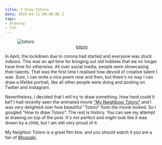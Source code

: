 ```yaml
---
title: I Drew Totoro
date: 2020-04-11 00:00:00 Z
tags:
- drawing
- fun
---
```


<figure>
  <img src="../../assets/images/totoro.jpg" alt="totoro" loading="lazy">
  <figcaption style='text-align:center'>
  <a href='https://en.wikipedia.org/wiki/My_Neighbor_Totoro'>totoro</a>
  </figcaption>
</figure>

In April, the lockdown due to corona had started and everyone was stuck indoors. This was an apt time for bringing out old hobbies that we no longer have time for otherwise. All over social media, people were showcasing their talents. That was the first time I realised how devoid of creative talent I was. Sure, I can write a nice poem now and then, but there's no way I can draw a lifelike portrait, like all other people were doing and posting on Twitter and Instagram.

Nevertheless, I decided that I will try to draw something. How hard could it be? I had recently seen the animated movie ["My Neighbour Totoro"](https://en.wikipedia.org/wiki/My_Neighbor_Totoro) and I was very delighted over how beautiful "Totoro" from the movie looked. So I googled "How to draw Totoro". The rest is history. You can see my attempt at drawing on top of the post. It's not perfect and might look like it was drawn by a child, but I am still very proud of it.

My Neighbor Totoro is a great film btw, and you should watch it you are a fan of [Miyazaki](https://en.wikipedia.org/wiki/Hayao_Miyazaki).
